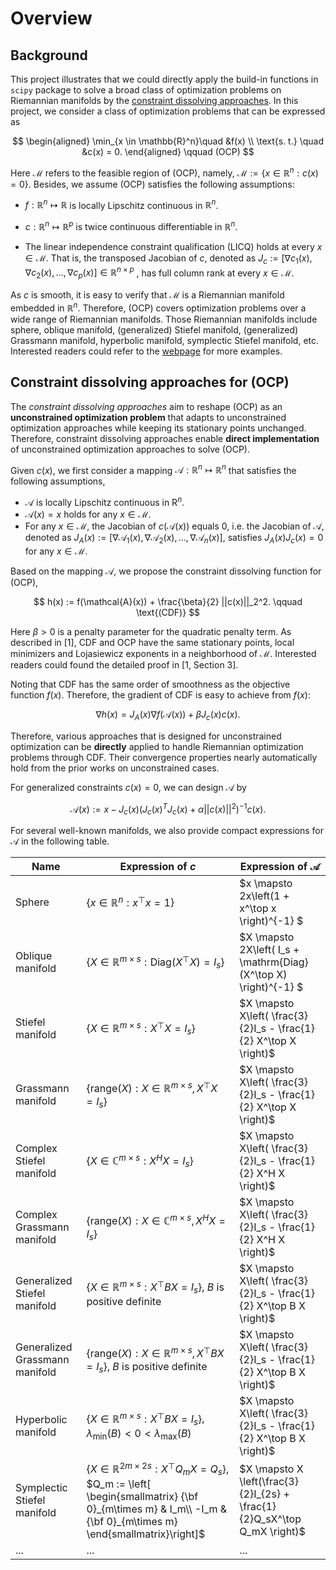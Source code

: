 # Overview

## Background

This project illustrates that we could directly apply the build-in functions in `scipy` package to solve a broad class of optimization problems on Riemannian manifolds by the [constraint dissolving approaches](https://arxiv.org/abs/2203.10319). In this project, we consider a class of optimization problems that can be expressed as 


$$
\begin{aligned}
	\min_{x \in \mathbb{R}^n}\quad &f(x) \\
	\text{s. t.} \quad &c(x) = 0.
\end{aligned}
\qquad (OCP)
$$


Here $\mathcal{M}$ refers to the feasible region of (OCP), namely, $\mathcal{M} := \{x \in \mathbb{R}^n: c(x) = 0\}$. Besides, we assume (OCP) satisfies the following assumptions:

* $f: \mathbb{R}^n \mapsto \mathbb{R}$ is locally Lipschitz continuous in $\mathbb{R}^n$.

* $c: \mathbb{R}^n \mapsto \mathbb{R}^p$ is twice continuous differentiable in $\mathbb{R}^n$.

* The linear independence constraint qualification (LICQ) holds at every $x \in \mathcal{M}$.  That is, the transposed Jacobian of $c$, denoted as $J_c:= [\nabla c_1(x), \nabla c_2(x), ..., \nabla c_p(x)] \in \mathbb{R}^{n\times p}$ , has full column rank at every $x \in \mathcal{M}$. 

  

As $c$ is smooth,  it is easy to verify that $\mathcal{M}$ is a Riemannian manifold embedded in $\mathbb{R}^n$. Therefore, (OCP) covers optimization problems over a wide range of Riemannian manifolds. Those Riemannian manifolds include sphere, oblique manifold, (generalized) Stiefel manifold, (generalized) Grassmann manifold, hyperbolic manifold, symplectic Stiefel manifold, etc. Interested readers could refer to the [webpage](https://www.manopt.org/tutorial.html#manifolds) for more examples. 



## Constraint dissolving approaches for (OCP)

The *constraint dissolving approaches* aim to reshape (OCP) as an **unconstrained optimization problem** that adapts to unconstrained optimization approaches while keeping its stationary points unchanged. Therefore, constraint dissolving approaches enable **direct implementation** of unconstrained optimization approaches to solve (OCP). 

Given $c(x)$, we first consider a mapping $\mathcal{A}: \mathbb{R}^n \mapsto \mathbb{R}^n$ that satisfies the following assumptions,

* $\mathcal{A}$ is locally Lipschitz continuous in $\mathrm{R}^n$.
* $\mathcal{A}(x) = x$ holds for any $x \in \mathcal{M}$.
* For any $x \in \mathcal{M}$, the Jacobian of $c(\mathcal{A}(x))$ equals $0$, i.e. the Jacobian of $\mathcal{A}$, denoted as $J_A(x):=[\nabla \mathcal{A}_1(x), \nabla \mathcal{A}_2(x), ..., \nabla \mathcal{A}_n(x)]$, satisfies $J_A(x) J_c(x) = 0$ for any $x \in \mathcal{M}$. 

Based on the mapping $\mathcal{A}$,  we propose the constraint dissolving function for (OCP),


$$
h(x) := f(\mathcal{A}(x)) + \frac{\beta}{2} ||c(x)||_2^2. \qquad \text{(CDF)}
$$


Here $\beta > 0$ is a penalty parameter for the quadratic penalty term. As described in [1], CDF and OCP have the same stationary points, local minimizers and Lojasiewicz exponents in a neighborhood of $\mathcal{M}$. Interested readers could found the detailed proof in [1, Section 3].

Noting that CDF has the same order of smoothness as the objective function $f(x)$. Therefore, the gradient of CDF is easy to achieve from $f(x)$:


$$
\nabla h(x) = J_A(x) \nabla f(\mathcal{A}(x)) + \beta J_c(x) c(x).
$$


Therefore, various approaches that is designed for unconstrained optimization can be **directly** applied to handle Riemannian optimization problems through CDF. Their convergence properties nearly automatically hold from the prior works on unconstrained cases. 

For generalized constraints $c(x) = 0$, we can design $\mathcal{A}$ by 


$$
\mathcal{A}(x) := x - J_c(x) \left(J_c(x)^T J_c(x) + \alpha||c(x)||^2  \right)^{-1}c(x).
$$


For several well-known manifolds, we also provide compact expressions for $\mathcal{A}$ in the following table. 

| Name                           | Expression of $c$                                            | Expression of $\mathcal{A}$                                  |
| ------------------------------ | ------------------------------------------------------------ | ------------------------------------------------------------ |
| Sphere                         | $\left\{ x \in \mathbb{R}^{n}: x^\top x = 1 \right\}$        | $x \mapsto 2x\left(1 + x^\top x \right)^{-1} $               |
| Oblique manifold               | $\left\{ X \in \mathbb{R}^{m\times s}: \mathrm{Diag} (X ^\top X) = I_s \right\}$ | $X \mapsto 2X\left( I_s + \mathrm{Diag}(X^\top X) \right)^{-1} $ |
| Stiefel manifold               | $\left\{ X \in \mathbb{R}^{m\times s}: X ^\top X = I_s \right\}$ | $X \mapsto X\left( \frac{3}{2}I_s - \frac{1}{2} X^\top X \right)$ |
| Grassmann manifold             | $\left\{ \mathrm{range}(X): X \in \mathbb{R}^{m\times s}, X ^\top X = I_s \right\}$ | $X \mapsto X\left( \frac{3}{2}I_s - \frac{1}{2} X^\top X \right)$ |
| Complex Stiefel manifold       | $\left\{ X \in \mathbb{C}^{m\times s}: X^H X = I_s \right\}$ | $X \mapsto X\left( \frac{3}{2}I_s - \frac{1}{2} X^H X \right)$ |
| Complex Grassmann manifold     | $\left\{ \mathrm{range}(X): X \in \mathbb{C}^{m\times s},  X^H X = I_s \right\}$ | $X \mapsto X\left( \frac{3}{2}I_s - \frac{1}{2} X^H X \right)$ |
| Generalized Stiefel manifold   | $\left\{ X \in \mathbb{R}^{m\times s}: X ^\top B X = I_s \right\}$, $B$ is positive definite | $X \mapsto X\left( \frac{3}{2}I_s - \frac{1}{2} X^\top B X \right)$ |
| Generalized Grassmann manifold | $\left\{ \mathrm{range}(X): X \in \mathbb{R}^{m\times s}, X ^\top B X = I_s \right\}$, $B$ is positive definite | $X \mapsto X\left( \frac{3}{2}I_s - \frac{1}{2} X^\top B X \right)$ |
| Hyperbolic manifold            | $\left\{ X \in \mathbb{R}^{m\times s}: X ^\top B X = I_s \right\}$, $\lambda_{\min}(B)< 0 < \lambda_{\max}(B)$ | $X \mapsto X\left( \frac{3}{2}I_s - \frac{1}{2} X^\top B X \right)$ |
| Symplectic Stiefel manifold    | $\left\{ X \in \mathbb{R}^{2m\times 2s}: X ^\top Q_m X = Q_s \right\}$, $Q_m := \left[ \begin{smallmatrix}	{\bf 0}_{m\times m} & I_m\\			 -I_m & {\bf 0}_{m\times m}			\end{smallmatrix}\right]$ | $X \mapsto X \left(\frac{3}{2}I_{2s} + \frac{1}{2}Q_sX^\top Q_mX \right)$ |
| ...                            | ...                                                          | ...                                                          |




